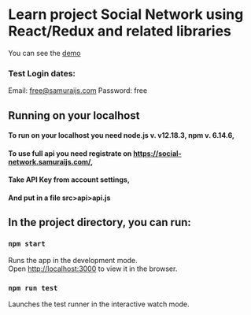 # Learn project Social Network using React/Redux and related libraries

You can see the [demo](https://alexpol19.github.io/React-Learn-kama/)
### Test Login dates:

Email: free@samuraijs.com
Password: free

## Running on your localhost

#### To run on your localhost you need node.js v. v12.18.3, npm v. 6.14.6,
#### To use full api you need registrate on https://social-network.samuraijs.com/,
#### Take API Key from account settings,
#### And put in a file src>api>api.js

## In the project directory, you can run:

### `npm start`

Runs the app in the development mode.<br />
Open [http://localhost:3000](http://localhost:3000) to view it in the browser.

### `npm run test`

Launches the test runner in the interactive watch mode.<br />

<!-- ### `npm run build`

Builds the app for production to the `build` folder.<br />
It correctly bundles React in production mode and optimizes the build for the best performance.

The build is minified and the filenames include the hashes.<br />
Your app is ready to be deployed! -->

<!-- See the section about [deployment](https://facebook.github.io/create-react-app/docs/deployment) for more information. -->

<!-- ### Deployment

This section has moved here: https://facebook.github.io/create-react-app/docs/deployment -->

